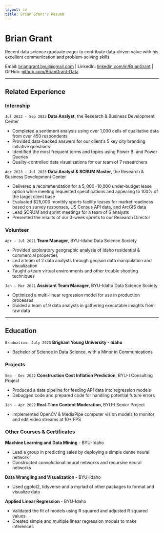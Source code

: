 ```yaml
---
layout: cv
title: Brian Grant's Resume
---
```


# Brian Grant
Recent data science graduate eager to contribute data-driven value with his excellent communication and problem-solving skills 
<div id="webaddress">
Email: <a href="mailto:briangrant.byui@gmail.com">briangrant.byui@gmail.com</a>
| LinkedIn: <a href="https://linkedin.com/in/BrianGrant">linkedin.com/in/BrianGrant</a>
| GitHub: <a href="https://github.com/BrianGrant-Data">github.com/BrianGrant-Data</a>

</div>

<!-- https://www.monique.tech/the-art-of-markdown -->


---


## Related Experience

### Internship
`Jul 2023 - Sep 2023`
__Data Analyst__, the Research & Business Development Center
- Completed a sentiment analysis using over 1,000 cells of qualitative data from over 450 respondents
- Provided data-backed answers for our client's 5 key city branding initiative questions
- Identified the most frequent terms and topics using Power BI and Power Queries
- Quality-controlled data visualizations for our team of 7 researchers

`Aor 2023 - Jul 2023`
__Data Analyst & SCRUM Master__, the Research & Business Development Center
- Delivered a recommendation for a $5,000-$10,000 under-budget lease option while meeting requested specifications and appealing to 100% of the target client base
- Evaluated $25,000 monthly sports facility leases for market readiness based on survey responses, US Census API data, and ArcGIS data
- Lead SCRUM and sprint meetings for a team of 6 analysts 
- Presented the results of our 3-week sprints to our Research Director


### Volunteer
`Apr - Jul 2021`
__Team Manager__, BYU-Idaho Data Science Society
- Provided exploratory geographic analysis of Idaho residential & commercial properties
- Led a team of 2 data analysts through geojson data manipulation and visualization
- Taught a team virtual environments and other trouble shooting techniques

`Jan - Mar 2021`
__Assistant Team Manager__, BYU-Idaho Data Science Society
- Optimized a multi-linear regression model for use in production processes
- Guided a team of 9 data analysts in gathering executable insights from raw data


---


## Education 
`Graduation: July 2023`
__Brigham Young University - Idaho__
- Bachelor of Science in Data Science, with a Minor in Communications


### Projects
`Sep - Dec 2022`
__Construction Cost Inflation Prediction__, BYU-I Consulting Project
- Produced a data pipeline for feeding API data into regression models
- Debugged code and prepared code for handling potential future errors

`Jan - Apr 2022`
__Real-Time Content Moderation__, BYU-I Senior Project
- Implemented OpenCV & MediaPipe computer vision models to monitor and edit video streams at 10+ FPS


### Other Courses & Certificates
__Machine Learning and Data Mining__ - BYU-Idaho
- Lead a group in predicting sales by deploying a simple dense neural network
- Constructed convolutional neural networks and recursive neural networks

__Data Wrangling and Visualization__ - BYU-Idaho
- Used ggplot2, tidyverse and a myriad of other packages to format and visualize data

__Applied Linear Regression__ - BYU-Idaho
- Validated the fit of models using R squared and adjusted R squared values
- Created simple and multiple linear regression models to make inferences
